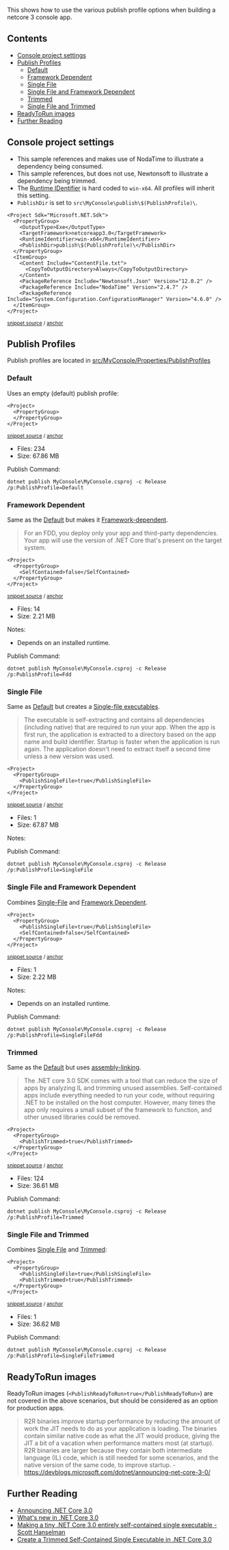 <!--
GENERATED FILE - DO NOT EDIT
This file was generated by [MarkdownSnippets](https://github.com/SimonCropp/MarkdownSnippets).
Source File: /readme.source.md
To change this file edit the source file and then run MarkdownSnippets.
-->

This shows how to use the various publish profile options when building a netcore 3 console app.

<!-- toc -->
## Contents

  * [Console project settings](#console-project-settings)
  * [Publish Profiles](#publish-profiles)
    * [Default](#default)
    * [Framework Dependent](#framework-dependent)
    * [Single File](#single-file)
    * [Single File and Framework Dependent](#single-file-and-framework-dependent)
    * [Trimmed](#trimmed)
    * [Single File and Trimmed](#single-file-and-trimmed)
  * [ReadyToRun images](#readytorun-images)
  * [Further Reading](#further-reading)
<!-- endtoc -->



## Console project settings

 * This sample references and makes use of NodaTime to illustrate a dependency being consumed.
 * This sample references, but does not use, Newtonsoft to illustrate a dependency being trimmed.
 * The [Runtime IDentifier](https://docs.microsoft.com/en-us/dotnet/core/rid-catalog) is hard coded to `win-x64`. All profiles will inherit this setting.
 * `PublishDir` is set to `src\MyConsole\publish\$(PublishProfile)\`.

<!-- snippet: MyConsole.csproj -->
<a id='snippet-MyConsole.csproj'/></a>
```csproj
<Project Sdk="Microsoft.NET.Sdk">
  <PropertyGroup>
    <OutputType>Exe</OutputType>
    <TargetFramework>netcoreapp3.0</TargetFramework>
    <RuntimeIdentifier>win-x64</RuntimeIdentifier>
    <PublishDir>publish\$(PublishProfile)\</PublishDir>
  </PropertyGroup>
  <ItemGroup>
    <Content Include="ContentFile.txt">
      <CopyToOutputDirectory>Always</CopyToOutputDirectory>
    </Content>
    <PackageReference Include="Newtonsoft.Json" Version="12.0.2" />
    <PackageReference Include="NodaTime" Version="2.4.7" />
    <PackageReference Include="System.Configuration.ConfigurationManager" Version="4.6.0" />
  </ItemGroup>
</Project>
```
<sup>[snippet source](/src/MyConsole/MyConsole.csproj#L1-L16) / [anchor](#snippet-MyConsole.csproj)</sup>
<!-- endsnippet -->


## Publish Profiles

Publish profiles are located in [src/MyConsole/Properties/PublishProfiles](/src/MyConsole/Properties/PublishProfiles)


### Default

Uses an empty (default) publish profile:

<!-- snippet: Default.pubxml -->
<a id='snippet-Default.pubxml'/></a>
```pubxml
<Project>
  <PropertyGroup>
  </PropertyGroup>
</Project>
```
<sup>[snippet source](/src/MyConsole/Properties/PublishProfiles/Default.pubxml#L1-L4) / [anchor](#snippet-Default.pubxml)</sup>
<!-- endsnippet -->

<!--
include: Default
path: C:\Code\NetCoreConsole\src\includes\Default.include.md
-->

 * Files: 234
 * Size: 67.86 MB

Publish Command:

```
dotnet publish MyConsole\MyConsole.csproj -c Release /p:PublishProfile=Default
```


### Framework Dependent

Same as the [Default](#default) but makes it [Framework-dependent](https://docs.microsoft.com/en-us/dotnet/core/deploying/#framework-dependent-deployments-fdd).

> For an FDD, you deploy only your app and third-party dependencies. Your app will use the version of .NET Core that's present on the target system. 

<!-- snippet: Fdd.pubxml -->
<a id='snippet-Fdd.pubxml'/></a>
```pubxml
<Project>
  <PropertyGroup>
    <SelfContained>false</SelfContained>
  </PropertyGroup>
</Project>
```
<sup>[snippet source](/src/MyConsole/Properties/PublishProfiles/Fdd.pubxml#L1-L5) / [anchor](#snippet-Fdd.pubxml)</sup>
<!-- endsnippet -->

<!--
include: Fdd
path: C:\Code\NetCoreConsole\src\includes\Fdd.include.md
-->

 * Files: 14
 * Size: 2.21 MB

Notes:

 * Depends on an installed runtime.

Publish Command:

```
dotnet publish MyConsole\MyConsole.csproj -c Release /p:PublishProfile=Fdd
```


### Single File

Same as [Default](#default) but creates a [Single-file executables](https://docs.microsoft.com/en-us/dotnet/core/whats-new/dotnet-core-3-0#single-file-executables).

> The executable is self-extracting and contains all dependencies (including native) that are required to run your app. When the app is first run, the application is extracted to a directory based on the app name and build identifier. Startup is faster when the application is run again. The application doesn't need to extract itself a second time unless a new version was used.

<!-- snippet: SingleFile.pubxml -->
<a id='snippet-SingleFile.pubxml'/></a>
```pubxml
<Project>
  <PropertyGroup>
    <PublishSingleFile>true</PublishSingleFile>
  </PropertyGroup>
</Project>
```
<sup>[snippet source](/src/MyConsole/Properties/PublishProfiles/SingleFile.pubxml#L1-L5) / [anchor](#snippet-SingleFile.pubxml)</sup>
<!-- endsnippet -->

<!--
include: SingleFile
path: C:\Code\NetCoreConsole\src\includes\SingleFile.include.md
-->

 * Files: 1
 * Size: 67.87 MB

Notes:

Publish Command:

```
dotnet publish MyConsole\MyConsole.csproj -c Release /p:PublishProfile=SingleFile
```


### Single File and Framework Dependent

Combines [Single-File](#single-file) and [Framework Dependent](#framework-dependent).

<!-- snippet: SingleFileFdd.pubxml -->
<a id='snippet-SingleFileFdd.pubxml'/></a>
```pubxml
<Project>
  <PropertyGroup>
    <PublishSingleFile>true</PublishSingleFile>
    <SelfContained>false</SelfContained>
  </PropertyGroup>
</Project>
```
<sup>[snippet source](/src/MyConsole/Properties/PublishProfiles/SingleFileFdd.pubxml#L1-L6) / [anchor](#snippet-SingleFileFdd.pubxml)</sup>
<!-- endsnippet -->

<!--
include: SingleFileFdd
path: C:\Code\NetCoreConsole\src\includes\SingleFileFdd.include.md
-->

 * Files: 1
 * Size: 2.22 MB

Notes:

 * Depends on an installed runtime.

Publish Command:

```
dotnet publish MyConsole\MyConsole.csproj -c Release /p:PublishProfile=SingleFileFdd
```


### Trimmed

Same as the [Default](#default) but uses [assembly-linking](https://docs.microsoft.com/en-us/dotnet/core/whats-new/dotnet-core-3-0#assembly-linking).

> The .NET core 3.0 SDK comes with a tool that can reduce the size of apps by analyzing IL and trimming unused assemblies. Self-contained apps include everything needed to run your code, without requiring .NET to be installed on the host computer. However, many times the app only requires a small subset of the framework to function, and other unused libraries could be removed.

<!-- snippet: Trimmed.pubxml -->
<a id='snippet-Trimmed.pubxml'/></a>
```pubxml
<Project>
  <PropertyGroup>
    <PublishTrimmed>true</PublishTrimmed>
  </PropertyGroup>
</Project>
```
<sup>[snippet source](/src/MyConsole/Properties/PublishProfiles/Trimmed.pubxml#L1-L5) / [anchor](#snippet-Trimmed.pubxml)</sup>
<!-- endsnippet -->

<!--
include: Trimmed
path: C:\Code\NetCoreConsole\src\includes\Trimmed.include.md
-->

 * Files: 124
 * Size: 36.61 MB

Publish Command:

```
dotnet publish MyConsole\MyConsole.csproj -c Release /p:PublishProfile=Trimmed
```


### Single File and Trimmed

Combines [Single File](#single-file) and [Trimmed](#trimmed):

<!-- snippet: SingleFileTrimmed.pubxml -->
<a id='snippet-SingleFileTrimmed.pubxml'/></a>
```pubxml
<Project>
  <PropertyGroup>
    <PublishSingleFile>true</PublishSingleFile>
    <PublishTrimmed>true</PublishTrimmed>
  </PropertyGroup>
</Project>
```
<sup>[snippet source](/src/MyConsole/Properties/PublishProfiles/SingleFileTrimmed.pubxml#L1-L6) / [anchor](#snippet-SingleFileTrimmed.pubxml)</sup>
<!-- endsnippet -->

<!--
include: SingleFileTrimmed
path: C:\Code\NetCoreConsole\src\includes\SingleFileTrimmed.include.md
-->

 * Files: 1
 * Size: 36.62 MB

Publish Command:

```
dotnet publish MyConsole\MyConsole.csproj -c Release /p:PublishProfile=SingleFileTrimmed
```


## ReadyToRun images

ReadyToRun images (`<PublishReadyToRun>true</PublishReadyToRun>`) are not covered in the above scenarios, but should be considered as an option for production apps.

> R2R binaries improve startup performance by reducing the amount of work the JIT needs to do as your application is loading. The binaries contain similar native code as what the JIT would produce, giving the JIT a bit of a vacation when performance matters most (at startup). R2R binaries are larger because they contain both intermediate language (IL) code, which is still needed for some scenarios, and the native version of the same code, to improve startup. - https://devblogs.microsoft.com/dotnet/announcing-net-core-3-0/


## Further Reading

 * [Announcing .NET Core 3.0](https://devblogs.microsoft.com/dotnet/announcing-net-core-3-0/)
 * [What's new in .NET Core 3.0](https://docs.microsoft.com/en-us/dotnet/core/whats-new/dotnet-core-3-0)
 * [Making a tiny .NET Core 3.0 entirely self-contained single executable - Scott Hanselman](https://www.hanselman.com/blog/MakingATinyNETCore30EntirelySelfcontainedSingleExecutable.aspx)
 * [Create a Trimmed Self-Contained Single Executable in .NET Core 3.0](https://www.talkingdotnet.com/create-trimmed-self-contained-executable-in-net-core-3-0/)
